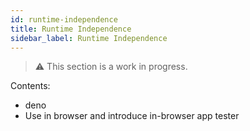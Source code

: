 ```yaml
---
id: runtime-independence
title: Runtime Independence
sidebar_label: Runtime Independence
---
```

> ⚠️ This section is a work in progress.

Contents:

* deno
* Use in browser and introduce in-browser app tester
